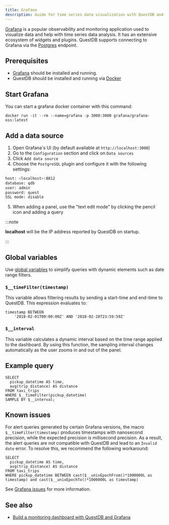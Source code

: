```yaml
---
title: Grafana
description: Guide for time series data visualization with QuestDB and Grafana
---
```


[Grafana](https://grafana.com/) is a popular observability and monitoring
application used to visualize data and help with time series data analysis. It
has an extensive ecosystem of widgets and plugins. QuestDB supports connecting
to Grafana via the [Postgres](/docs/reference/api/postgres/) endpoint.

## Prerequisites

- [Grafana](https://grafana.com/grafana/download) should be installed and
  running.
- QuestDB should be installed and running via
  [Docker](/docs/get-started/docker/)

## Start Grafana

You can start a grafana docker container with this command:

```shell
docker run -it --rm --name=grafana -p 3000:3000 grafana/grafana-oss:latest
```

## Add a data source

1. Open Grafana's UI (by default available at `http://localhost:3000`)
2. Go to the `Configuration` section and click on `Data sources`
3. Click `Add data source`
4. Choose the `PostgreSQL` plugin and configure it with the following settings:

```bash
host: <localhost>:8812
database: qdb
user: admin
password: quest
SSL mode: disable
```

5. When adding a panel, use the "text edit mode" by clicking the pencil icon and
  adding a query

:::note

**localhost** will be the IP address reported by QuestDB on startup.

:::

## Global variables

Use
[global variables](https://grafana.com/docs/grafana/latest/variables/variable-types/global-variables/#global-variables)
to simplify queries with dynamic elements such as date range filters.

### `$__timeFilter(timestamp)`

This variable allows filtering results by sending a start-time and end-time to
QuestDB. This expression evaluates to:

```questdb-sql
timestamp BETWEEN
    '2018-02-01T00:00:00Z' AND '2018-02-28T23:59:59Z'
```

### `$__interval`

This variable calculates a dynamic interval based on the time range applied to
the dashboard. By using this function, the sampling interval changes
automatically as the user zooms in and out of the panel.

## Example query

```questdb-sql
SELECT
  pickup_datetime AS time,
  avg(trip_distance) AS distance
FROM taxi_trips
WHERE $__timeFilter(pickup_datetime)
SAMPLE BY $__interval;
```

## Known issues

For alert queries generated by certain Grafana versions, the macro
`$__timeFilter(timestamp)` produces timestamps with nanosecond precision, while
the expected precision is millisecond precision. As a result, the alert queries
are not compatible with QuestDB and lead to an `Invalid date` error. To resolve
this, we recommend the following workaround:

```questdb-sql
SELECT
  pickup_datetime AS time,
  avg(trip_distance) AS distance
FROM taxi_trips
WHERE pickup_datetime BETWEEN cast($__unixEpochFrom()*1000000L as timestamp) and cast($__unixEpochTo()*1000000L as timestamp)

```

See [Grafana issues](https://github.com/grafana/grafana/issues/51611) for more
information.

## See also

- [Build a monitoring dashboard with QuestDB and Grafana](/blog/time-series-monitoring-dashboard-grafana-questdb/)
